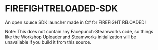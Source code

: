 # FIREFIGHTRELOADED-SDK
 An open source SDK launcher made in C# for FIREFIGHT RELOADED!
 
 Note: This does not contain any Facepunch-Steamworks code, so things like the Workshop Uploader and Steamworks initialization will be unavailable if you build it from this source.
